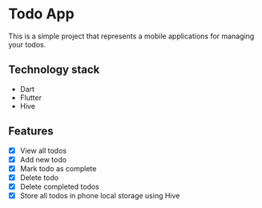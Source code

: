 # Todo App

This is a simple project that represents a mobile applications for managing your todos.

## Technology stack
- Dart 
- Flutter
- Hive

## Features
- [x] View all todos
- [x] Add new todo
- [x] Mark todo as complete
- [x] Delete todo
- [x] Delete completed todos
- [x] Store all todos in phone local storage using Hive
